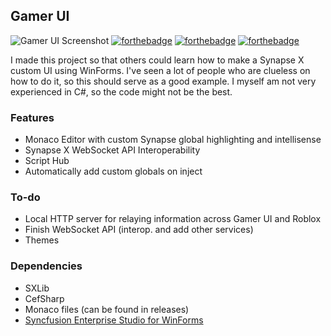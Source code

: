 ## Gamer UI  
![Gamer UI Screenshot](https://i.imgur.com/tB0IE6g.png)
[![forthebadge](https://forthebadge.com/images/badges/designed-in-ms-paint.svg)](https://forthebadge.com)
[![forthebadge](https://forthebadge.com/images/badges/made-with-c-sharp.svg)](https://forthebadge.com)
[![forthebadge](https://forthebadge.com/images/badges/mom-made-pizza-rolls.svg)](https://forthebadge.com)  

I made this project so that others could learn how to make a Synapse X custom UI using WinForms. I've seen a lot of people who are clueless on how to do it, so this should serve as a good example. I myself am not very experienced in C#, so the code might not be the best.

### Features
  * Monaco Editor with custom Synapse global highlighting and intellisense
  * Synapse X WebSocket API Interoperability
  * Script Hub
  * Automatically add custom globals on inject

### To-do
  * Local HTTP server for relaying information across Gamer UI and Roblox
  * Finish WebSocket API (interop. and add other services)
  * Themes

### Dependencies
  * SXLib
  * CefSharp
  * Monaco files (can be found in releases)
  * [Syncfusion Enterprise Studio for WinForms](https://www.syncfusion.com/products/communitylicense)
